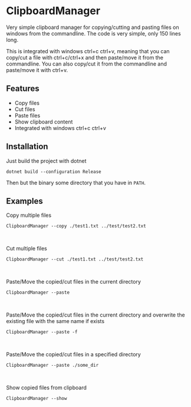 # ClipboardManager

Very simple clipboard manager for copying/cutting and pasting files on windows from the commandline.
The code is very simple, only 150 lines long.

This is integrated with windows ctrl+c ctrl+v, meaning that you can copy/cut a file with ctrl+c/ctrl+x and then paste/move it from the commandline. You can also copy/cut it from the commandline and paste/move it with ctrl+v.

## Features
- Copy files
- Cut files
- Paste files
- Show clipboard content
- Integrated with windows ctrl+c ctrl+v

## Installation
Just build the project with dotnet
```pwsh
dotnet build --configuration Release
```

Then but the binary some directory that you have in `PATH`.

## Examples

Copy multiple files
```pwsh
ClipboardManager --copy ./test1.txt ../test/test2.txt
```
<br>

Cut multiple files
```pwsh
ClipboardManager --cut ./test1.txt ../test/test2.txt
```
<br>

Paste/Move the copied/cut files in the current directory
```pwsh
ClipboardManager --paste
```
<br>

Paste/Move the copied/cut files in the current directory and overwrite the existing file with the same name if exists
```pwsh
ClipboardManager --paste -f
```
<br>

Paste/Move the copied/cut files in a specified directory
```pwsh
ClipboardManager --paste ./some_dir
```
<br>

Show copied files from clipboard
```pwsh
ClipboardManager --show
```